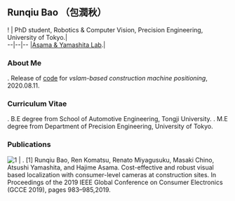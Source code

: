 ## Runqiu Bao （包潤秋）

!<profile src="https://i.imgur.com/aJxtz6w.jpg" width="20">  | PhD student, Robotics & Computer Vision, Precision Engineering, University of Tokyo.|  
--|--|--
  |[Asama & Yamashita Lab](http://www.robot.t.u-tokyo.ac.jp/yamalab/).|  

### About Me

. Release of [code](https://github.com/RunqiuBao/kenki-positioning-vSLAM) for _vslam-based construction machine positioning_, 2020.08.11. 

### Curriculum Vitae

. B.E degree from School of Automotive Engineering, Tongji University.
. M.E degree from Department of Precision Engineering, University of Tokyo.

### Publications

![1](https://i.imgur.com/TSBMO6w.png) | . [1] Runqiu Bao, Ren Komatsu, Renato Miyagusuku, Masaki Chino, Atsushi Yamashita, and Hajime Asama. Cost-effective and robust visual based localization with consumer-level cameras at construction sites. In Proceedings of the 2019 IEEE Global Conference on Consumer Electronics (GCCE 2019), pages 983–985,2019. 

